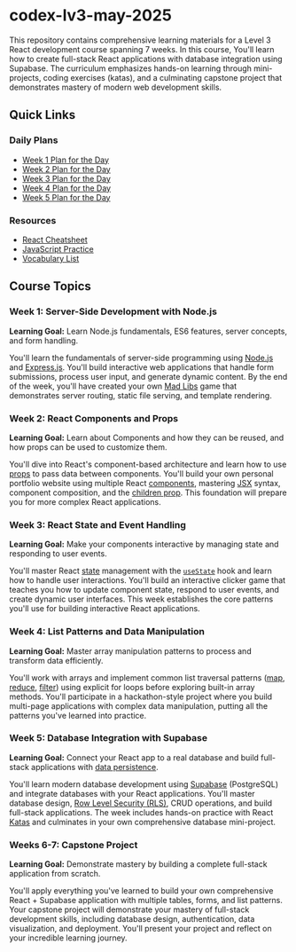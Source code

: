 # codex-lv3-may-2025

This repository contains comprehensive learning materials for a Level 3 React development course spanning 7 weeks. In this course, You'll learn how to create full-stack React applications with database integration using Supabase. The curriculum emphasizes hands-on learning through mini-projects, coding exercises (katas), and a culminating capstone project that demonstrates mastery of modern web development skills.

## Quick Links

### Daily Plans
- [Week 1 Plan for the Day](plan-for-the-day-w1.md)
- [Week 2 Plan for the Day](plan-for-the-day-w2.md)
- [Week 3 Plan for the Day](plan-for-the-day-w3.md)
- [Week 4 Plan for the Day](plan-for-the-day-w4.md)
- [Week 5 Plan for the Day](plan-for-the-day-w5.md)

### Resources
- [React Cheatsheet](REACT_CHEATSHEET.md)
- [JavaScript Practice](./javascript-practice/README.md)
- [Vocabulary List](VOCABULARY_LIST.md)

## Course Topics

### Week 1: Server-Side Development with Node.js
**Learning Goal:** Learn Node.js fundamentals, ES6 features, server concepts, and form handling.

You'll learn the fundamentals of server-side programming using [Node.js](VOCABULARY_LIST.md#nodejs-node) and [Express.js](VOCABULARY_LIST.md#express). You'll build interactive web applications that handle form submissions, process user input, and generate dynamic content. By the end of the week, you'll have created your own [Mad Libs](VOCABULARY_LIST.md#mad-libs) game that demonstrates server routing, static file serving, and template rendering.

### Week 2: React Components and Props
**Learning Goal:** Learn about Components and how they can be reused, and how props can be used to customize them.

You'll dive into React's component-based architecture and learn how to use [props](VOCABULARY_LIST.md#props) to pass data between components. You'll build your own personal portfolio website using multiple React [components](VOCABULARY_LIST.md#component), mastering [JSX](VOCABULARY_LIST.md#jsx) syntax, component composition, and the [children prop](VOCABULARY_LIST.md#children-prop). This foundation will prepare you for more complex React applications.

### Week 3: React State and Event Handling
**Learning Goal:** Make your components interactive by managing state and responding to user events.

You'll master React [state](VOCABULARY_LIST.md#state) management with the [`useState`](VOCABULARY_LIST.md#usestate) hook and learn how to handle user interactions. You'll build an interactive clicker game that teaches you how to update component state, respond to user events, and create dynamic user interfaces. This week establishes the core patterns you'll use for building interactive React applications.

### Week 4: List Patterns and Data Manipulation
**Learning Goal:** Master array manipulation patterns to process and transform data efficiently.

You'll work with arrays and implement common list traversal patterns ([map](VOCABULARY_LIST.md#list-scrolling-pattern), [reduce](VOCABULARY_LIST.md#list-patterns), [filter](VOCABULARY_LIST.md#list-patterns)) using explicit for loops before exploring built-in array methods. You'll participate in a hackathon-style project where you build multi-page applications with complex data manipulation, putting all the patterns you've learned into practice.

### Week 5: Database Integration with Supabase
**Learning Goal:** Connect your React app to a real database and build full-stack applications with [data persistence](VOCABULARY_LIST.md#persistence--persist).

You'll learn modern database development using [Supabase](VOCABULARY_LIST.md#supabase) (PostgreSQL) and integrate databases with your React applications. You'll master database design, [Row Level Security (RLS)](VOCABULARY_LIST.md#row-level-security-rls), CRUD operations, and build full-stack applications. The week includes hands-on practice with React [Katas](VOCABULARY_LIST.md#kata) and culminates in your own comprehensive database mini-project.

### Weeks 6-7: Capstone Project
**Learning Goal:** Demonstrate mastery by building a complete full-stack application from scratch.

You'll apply everything you've learned to build your own comprehensive React + Supabase application with multiple tables, forms, and list patterns. Your capstone project will demonstrate your mastery of full-stack development skills, including database design, authentication, data visualization, and deployment. You'll present your project and reflect on your incredible learning journey.